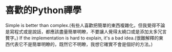 喜歡的Python禪學
====
Simple is better than complex.(有些人喜歡把簡單的東西複雜化，但我覺得不論是寫程式或是說話，都應該盡量簡單明瞭，不要讓人覺得太繞口或是添加太多冗言贅字。)
If the implementation is hard to explain, it's a bad idea.(很難解釋的東西代表它不是簡單明瞭的，既然它不明瞭，我想它確實不會是個好的方法。)

